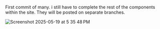 First commit of many. i still have to complete the rest of the components within the site. They will be posted on separate branches. 

![Screenshot 2025-05-19 at 5 35 48 PM](https://github.com/user-attachments/assets/525e6847-97fc-4b85-af8d-c415165dca08)
